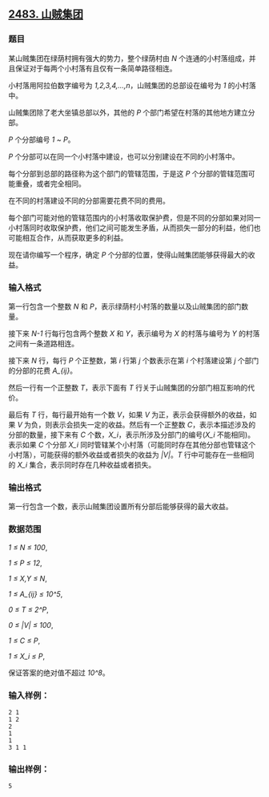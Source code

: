## [2483. 山贼集团](https://www.acwing.com/problem/content/2485/)

### 题目

某山贼集团在绿荫村拥有强大的势力，整个绿荫村由 *N* 个连通的小村落组成，并且保证对于每两个小村落有且仅有一条简单路径相连。

小村落用阿拉伯数字编号为 *1,2,3,4,…,n*，山贼集团的总部设在编号为 *1* 的小村落中。

山贼集团除了老大坐镇总部以外，其他的 *P* 个部门希望在村落的其他地方建立分部。

*P* 个分部编号 *1 ~ P*。

*P* 个分部可以在同一个小村落中建设，也可以分别建设在不同的小村落中。

每个分部到总部的路径称为这个部门的管辖范围，于是这 *P* 个分部的管辖范围可能重叠，或者完全相同。

在不同的村落建设不同的分部需要花费不同的费用。

每个部门可能对他的管辖范围内的小村落收取保护费，但是不同的分部如果对同一小村落同时收取保护费，他们之间可能发生矛盾，从而损失一部分的利益，他们也可能相互合作，从而获取更多的利益。

现在请你编写一个程序，确定 *P* 个分部的位置，使得山贼集团能够获得最大的收益。

### 输入格式

第一行包含一个整数 *N* 和 *P*，表示绿荫村小村落的数量以及山贼集团的部门数量。

接下来 *N-1* 行每行包含两个整数 *X* 和 *Y*，表示编号为 *X* 的村落与编号为 *Y* 的村落之间有一条道路相连。

接下来 *N* 行，每行 *P* 个正整数，第 *i* 行第 *j* 个数表示在第 *i* 个村落建设第 *j* 个部门的分部的花费 *A_{ij}*。

然后一行有一个正整数 *T*，表示下面有 *T* 行关于山贼集团的分部门相互影响的代价。

最后有 *T* 行，每行最开始有一个数 *V*，如果 *V* 为正，表示会获得额外的收益，如果 *V* 为负，则表示会损失一定的收益。然后有一个正整数 *C*，表示本描述涉及的分部的数量，接下来有 *C* 个数，*X_i*，表示所涉及分部门的编号(*X_i* 不能相同)。表示如果 *C* 个分部 *X_i* 同时管辖某个小村落（可能同时存在其他分部也管辖这个小村落），可能获得的额外收益或者损失的收益为 *|V|*。*T* 行中可能存在一些相同的 *X_i* 集合，表示同时存在几种收益或者损失。

### 输出格式

第一行包含一个数，表示山贼集团设置所有分部后能够获得的最大收益。

### 数据范围

*1 ≤ N ≤ 100*,

*1 ≤ P ≤ 12*,

*1 ≤ X,Y ≤ N*,

*1 ≤ A_{ij} ≤ 10^5*,

*0 ≤ T ≤ 2^P*,

*0 ≤ |V| ≤ 100*,

*1 ≤ C ≤ P*,

*1 ≤ X_i ≤ P*,

保证答案的绝对值不超过 *10^8*。

### 输入样例：

```
2 1
1 2
2
1
1
3 1 1
```

### 输出样例：

```
5
```
